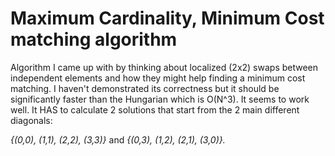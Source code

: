 # Maximum Cardinality, Minimum Cost matching algorithm

Algorithm I came up with by thinking about localized (2x2) swaps between independent elements and how they might help finding a minimum cost matching. I haven't demonstrated its correctness but it should be significantly faster than the Hungarian which is O(N^3). It seems to work well. It HAS to calculate 2 solutions that start from the 2 main different diagonals:

*{(0,0), (1,1), (2,2), (3,3)}* and *{(0,3), (1,2), (2,1), (3,0)}.*
